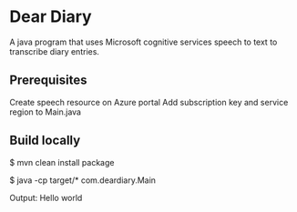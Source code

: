 # Dear Diary

A java program that uses Microsoft cognitive services speech to text to transcribe diary entries.

## Prerequisites

Create speech resource on Azure portal
Add subscription key and service region to Main.java

## Build locally

$ mvn clean install package

$ java -cp target/* com.deardiary.Main

Output:
Hello world

